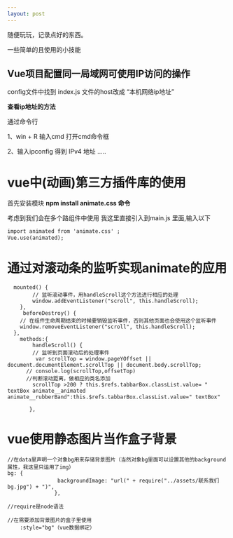 ```yaml
---
layout: post
---
```

随便玩玩，记录点好的东西。

一些简单的且使用的小技能

## Vue项目配置同一局域网可使用IP访问的操作

config文件中找到 index.js 文件的host改成 “本机网络ip地址”

**查看ip地址的方法**

 通过命令行

1、win + R 输入cmd 打开cmd命令框

2、输入ipconfig   得到 IPv4 地址 .....

# vue中(动画)第三方插件库的使用

首先安装模块
**npm install animate.css 命令**

考虑到我们会在多个路组件中使用 我这里直接引入到main.js 里面,输入以下

```html
import animated from 'animate.css' ;
Vue.use(animated);
```

# 通过对滚动条的监听实现animate的应用

```vue
  mounted() {
        // 监听滚动事件，用handleScroll这个方法进行相应的处理
        window.addEventListener("scroll", this.handleScroll);
    },
     beforeDestroy() {
    // 在组件生命周期结束的时候要销毁监听事件，否则其他页面也会使用这个监听事件
    window.removeEventListener("scroll", this.handleScroll);
  },
    methods:{
        handleScroll() {
  		// 监听到页面滚动后的处理事件
    	 var scrollTop = window.pageYOffset || document.documentElement.scrollTop || document.body.scrollTop;
      // console.log(scrollTop,offsetTop)
      //判断滚动距离，做相应的类名添加
        scrollTop >200 ? this.$refs.tabbarBox.classList.value= " textBox animate__animated animate__rubberBand":this.$refs.tabbarBox.classList.value=" textBox"
       
       },
```

# vue使用静态图片当作盒子背景

```vue-js
//在data里声明一个对象bg用来存储背景图片（当然对象bg里面可以设置其他的background属性，我这里只运用了img）
bg: {
                backgroundImage: "url(" + require("../assets/联系我们bg.jpg") + ")",
               },
               
//require是node语法
```

```
//在需要添加背景图片的盒子里使用
	:style="bg"（vue数据绑定）
```

<meta data-vue-meta-info="true" name="keywords" content="关键字">
<meta data-vue-meta-info="true" name="description" content="内容">
<title>标题</title>

